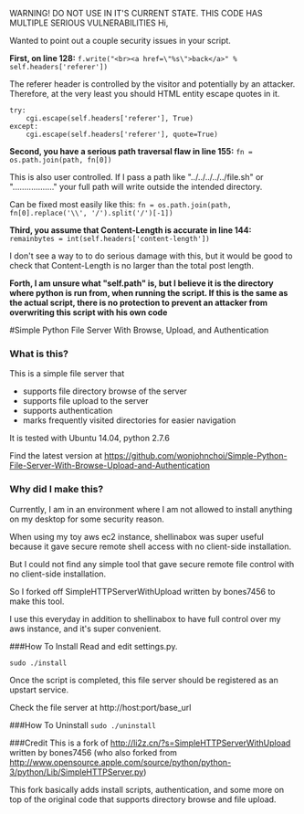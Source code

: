 WARNING!  DO NOT USE IN IT'S CURRENT STATE.  THIS CODE HAS MULTIPLE SERIOUS VULNERABILITIES
Hi, 

Wanted to point out a couple security issues in your script.

**First, on line 128:**
`f.write("<br><a href=\"%s\">back</a>" % self.headers['referer'])`

The referer header is controlled by the visitor and potentially by an attacker.  Therefore, at the very least you should HTML entity escape quotes in it.  
```
try:
    cgi.escape(self.headers['referer'], True)
except:
    cgi.escape(self.headers['referer'], quote=True)
```

**Second, you have a serious path traversal flaw in line 155:**
`fn = os.path.join(path, fn[0])`

This is also user controlled.  If I pass a path like "../../../../../file.sh" or "..\..\..\..\..\..\..\..\..\" your full path will write outside the intended directory.

Can be fixed most easily like this:
`fn = os.path.join(path, fn[0].replace('\\', '/').split('/')[-1])`

**Third, you assume that Content-Length is accurate in line 144:**
`remainbytes = int(self.headers['content-length'])`

I don't see a way to to do serious damage with this, but it would be good to check that Content-Length is no larger than the total post length.

**Forth, I am unsure what "self.path" is, but I believe it is the directory where python is run from, when running the script.  If this is the same as the actual script, there is no protection to prevent an attacker from overwriting this script with his own code**

#Simple Python File Server With Browse, Upload, and Authentication
### What is this?
This is a simple file server that
* supports file directory browse of the server
* supports file upload to the server
* supports authentication
* marks frequently visited directories for easier navigation

It is tested with Ubuntu 14.04, python 2.7.6

Find the latest version at https://github.com/wonjohnchoi/Simple-Python-File-Server-With-Browse-Upload-and-Authentication

### Why did I make this?
Currently, I am in an environment where I am not allowed to install anything on my desktop for some security reason.

When using my toy aws ec2 instance, shellinabox was super useful because it gave secure remote shell access with no client-side installation.

But I could not find any simple tool that gave secure remote file control with no client-side installation.

So I forked off SimpleHTTPServerWithUpload written by bones7456 to make this tool.

I use this everyday in addition to shellinabox to have full control over my aws instance, and it's super convenient.

###How To Install
Read and edit settings.py.

`sudo ./install`

Once the script is completed, this file server should be registered as an upstart service.

Check the file server at http://host:port/base_url

###How To Uninstall
`sudo ./uninstall`

###Credit
This is a fork of http://li2z.cn/?s=SimpleHTTPServerWithUpload written by bones7456 (who also forked from http://www.opensource.apple.com/source/python/python-3/python/Lib/SimpleHTTPServer.py)

This fork basically adds install scripts, authentication, and some more on top of the original code that supports directory browse and file upload.
